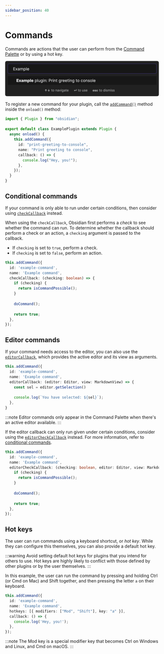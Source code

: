 ```yaml
---
sidebar_position: 40
---
```


# Commands

Commands are actions that the user can perform from the [Command Palette](https://help.obsidian.md/Plugins/Command+palette) or by using a hot key.

![Command](../../static/img/command.png)

To register a new command for your plugin, call the [`addCommand()`](../api/classes/Plugin_2.md#addcommand) method inside the `onload()` method:

```ts title="main.ts" {5-11}
import { Plugin } from "obsidian";

export default class ExamplePlugin extends Plugin {
  async onload() {
    this.addCommand({
      id: "print-greeting-to-console",
      name: "Print greeting to console",
      callback: () => {
        console.log("Hey, you!");
      },
    });
  }
}
```

## Conditional commands

If your command is only able to run under certain conditions, then consider using [`checkCallback`](../api/interfaces/Command.md#checkcallback) instead.

When using the `checkCallback`, Obsidian first performs a _check_ to see whether the command can run. To determine whether the callback should perform a check or an action, a `checking` argument is passed to the callback.

- If `checking` is set to `true`, perform a check.
- If `checking` is set to `false`, perform an action.

```ts {4}
this.addCommand({
  id: 'example-command',
  name: 'Example command',
  checkCallback: (checking: boolean) => {
    if (checking) {
      return isCommandPossible();
    }

    doCommand();

    return true;
  },
});
```

## Editor commands

If your command needs access to the editor, you can also use the [`editorCallback`](../api/interfaces/Command.md#editorcallback), which provides the active editor and its view as arguments.

```ts {4}
this.addCommand({
  id: 'example-command',
  name: 'Example command',
  editorCallback: (editor: Editor, view: MarkdownView) => {
    const sel = editor.getSelection()

    console.log(`You have selected: ${sel}`);
  },
}
```

:::note
Editor commands only appear in the Command Palette when there's an active editor available.
:::

If the editor callback can only run given under certain conditions, consider using the [`editorCheckCallback`](../api/interfaces/Command.md#editorcheckcallback) instead. For more information, refer to [conditional commands](#conditional-commands).

```ts {4}
this.addCommand({
  id: 'example-command',
  name: 'Example command',
  editorCheckCallback: (checking: boolean, editor: Editor, view: MarkdownView) => {
    if (checking) {
      return isCommandPossible();
    }

    doCommand();

    return true;
  },
});
```

## Hot keys

The user can run commands using a keyboard shortcut, or _hot key_. While they can configure this themselves, you can also provide a default hot key.

:::warning
Avoid setting default hot keys for plugins that you intend for others to use. Hot keys are highly likely to conflict with those defined by other plugins or by the user themselves.
:::

In this example, the user can run the command by pressing and holding Ctrl (or Cmd on Mac) and Shift together, and then pressing the letter `a` on their keyboard.

```ts {4}
this.addCommand({
  id: 'example-command',
  name: 'Example command',
  hotkeys: [{ modifiers: ["Mod", "Shift"], key: "a" }],
  callback: () => {
    console.log('Hey, you!');
  },
});
```

:::note
The Mod key is a special modifier key that becomes Ctrl on Windows and Linux, and Cmd on macOS.
:::
